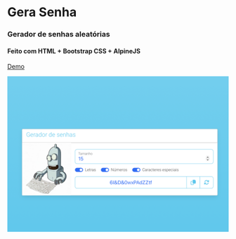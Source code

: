 # Gera Senha
### Gerador de senhas aleatórias

#### Feito com HTML + Bootstrap CSS + AlpineJS

[Demo](https://objectstorage.sa-vinhedo-1.oraclecloud.com/n/axjwvnzorobg/b/demos/o/gerasenha/index.html)

![Alt text](demo.png "Gerador de senhas")
